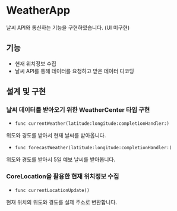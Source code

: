 # WeatherApp

날씨 API와 통신하는 기능을 구현하였습니다. (UI 미구현)

## 기능

- 현재 위치정보 수집
- 날씨 API를 통해 데이터를 요청하고 받은 데이터 디코딩

## 설계 및 구현

### 날씨 데이터를 받아오기 위한 WeatherCenter 타입 구현

- `func currentWeather(latitude:longitude:completionHandler:)`

위도와 경도를 받아서 현재 날씨를 받아옵니다.

- `func forecastWeather(latitude:longitude:completionHandler:)`

위도와 경도를 받아서 5일 예보 날씨를 받아옵니다.

### CoreLocation을 활용한 현재 위치정보 수집

- `func currentLocationUpdate()`

현재 위치의 위도와 경도를 실제 주소로 변환합니다.